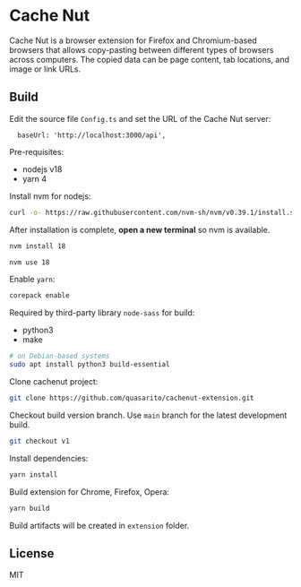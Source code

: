# Cache Nut

Cache Nut is a browser extension for Firefox and Chromium-based browsers that
allows copy-pasting between different types of browsers across computers.
The copied data can be page content, tab locations, and image or link URLs.

## Build

Edit the source file `Config.ts` and set the URL of the Cache Nut server:
```
  baseUrl: 'http://localhost:3000/api',
```
Pre-requisites:
- nodejs v18
- yarn 4

Install nvm for nodejs:
```bash
curl -o- https://raw.githubusercontent.com/nvm-sh/nvm/v0.39.1/install.sh | bash
``````

After installation is complete, **open a new terminal** so nvm is available.
```bash
nvm install 18
```
```bash
nvm use 18
```

Enable `yarn`:
```bash
corepack enable
```

Required by third-party library `node-sass` for build:
- python3
- make
```bash
# on Debian-based systems
sudo apt install python3 build-essential
```

Clone cachenut project:
```bash
git clone https://github.com/quasarito/cachenut-extension.git
```

Checkout build version branch. Use `main` branch for the latest development build.
```bash
git checkout v1
```

Install dependencies:
```bash
yarn install
```

Build extension for Chrome, Firefox, Opera:
```bash
yarn build
```
Build artifacts will be created in `extension` folder.

## License

MIT
